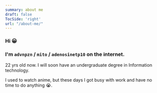 ```yaml
---
summary: about me
draft: false
TocSide: 'right'
url: "/about-me/"
---
```


### Hi 😀   
### I'm `advnpzn` / `mito` / `adenosinetp10` on the internet. 
22 yrs old now. I will soon have an undergraduate degree in Information technology.

I used to watch anime, but these days I got busy with work and have no time to do anything 😭.

